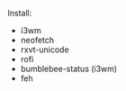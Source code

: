 Install:

- i3wm <br/>
- neofetch <br/>
- rxvt-unicode <br/>
- rofi <br/>
- bumblebee-status (i3wm) <br/>
- feh <br/>
